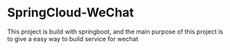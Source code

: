 # SpringCloud-WeChat
This project is build with springboot, and the main purpose of this project is to give a easy way to build service for wechat

